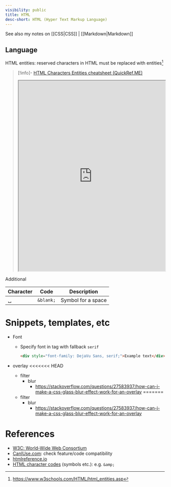```yaml
---
visibility: public
title: HTML
desc-short: HTML (Hyper Text Markup Language)
---
```


See also my notes on [[CSS|CSS]] | [[Markdown|Markdown]]


## Language

HTML entities: reserved characters in HTML must be replaced with entities[^1]

> [!info]- [HTML Characters Entities cheatsheet (QuickRef.ME)](https://quickref.me/html-char.html#html-character-entity-references)
> <iframe title="" src="https://quickref.me/html-char.html#html-character-entity-references" width="100%" height="600"></iframe>

Additional

Character | Code | Description
-|-|-
&blank; | `&blank;` | Symbol for a space

[^1]: <https://www.w3schools.com/HTML/html_entities.asp>


# Snippets, templates, etc

- Font
    - Specify font in tag with fallback `serif`

      ```html
      <div style="font-family: DejaVu Sans, serif;">Example text</div>
      ```

- overlay
<<<<<<< HEAD
    - filter
        - blur
            - <https://stackoverflow.com/questions/27583937/how-can-i-make-a-css-glass-blur-effect-work-for-an-overlay>
=======
  - filter
    - blur
      - https://stackoverflow.com/questions/27583937/how-can-i-make-a-css-glass-blur-effect-work-for-an-overlay


# References

- [W3C: World-Wide Web Consortium](https://www.w3.org/)
- [CanIUse.com](https://caniuse.com/): check feature/code compatibility
- [htmlreference.io](https://htmlreference.io/)
- [HTML character codes](https://www.rapidtables.com/web/html/html-codes.html) (symbols etc.): e.g. `&amp;`
